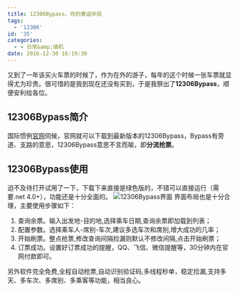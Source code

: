 ```yaml
---
title: 12306Bypass，你的春运伴侣
tags:
  - '12306'
id: '35'
categories:
  - - 日常&amp;搞机
date: 2016-12-30 16:19:30
---
```


又到了一年该买火车票的时候了，作为在外的游子，每年的这个时候一张车票就显得尤为珍贵。很可惜的是我到现在还没有买到，于是我祭出了**12306Bypass**，顺便安利给各位。

## 12306Bypass简介

国际惯例[官网](http://www.12306bypass.com/)伺候，官网就可以下载到最新版本的12306Bypass，Bypass有旁道、支路的意思，12306Bypass意思不言而喻，即**分流抢票**。

## 12306Bypass使用

迫不及待打开试用了一下，下载下来直接是绿色版的，不错可以直接运行（需要.net 4.0+），功能还是十分全面的。 ![12306Bypass界面](https://ooo.0o0.ooo/2016/12/30/5866169504d81.jpg) 界面布局也是十分合理，主要使用步骤如下：

1.  查询余票。输入出发地-目的地,选择乘车日期,查询余票即加载到列表；
2.  配置参数。选择乘车人-席别-车次,建议多选车次和席别,增大成功的几率；
3.  开始刷票。整点抢票,修改查询间隔捡漏则默认不修改间隔,点击开始刷票；
4.  订票成功。设置好订票成功的提醒，QQ、飞信、微信提醒等，30分钟内在官网付款即可。

另外软件完全免费,全程自动抢票,自动识别验证码,多线程秒单，稳定捡漏,支持多天、多车次、多席别、多乘客等功能，相当良心。